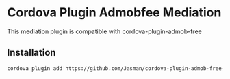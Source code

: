 # Cordova Plugin Admobfee Mediation

This mediation plugin is compatible with cordova-plugin-admob-free

## Installation

```sh
cordova plugin add https://github.com/Jasman/cordova-plugin-admob-free-mediation
```
